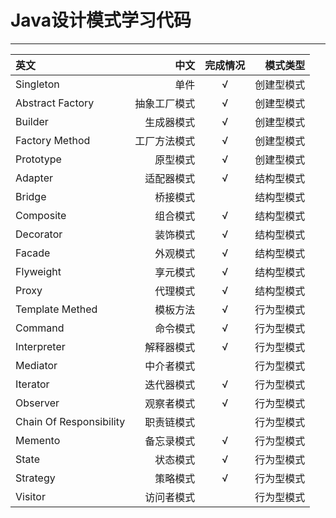 Java设计模式学习代码
===================
----------

| 英文     | 中文     | 完成情况    |模式类型|
| :------- | -------: | :-------:   |-------:|
|	Singleton	|	单件	| √   |创建型模式|
|	Abstract Factory	|	抽象工厂模式	|√   |创建型模式|
|	Builder	|	生成器模式	|√   |创建型模式|
|	Factory Method	|	工厂方法模式	|√   |创建型模式|
|	Prototype	|	原型模式	|√   |创建型模式|
|	Adapter	|	适配器模式	|√   |结构型模式|
|	Bridge	|	桥接模式	||结构型模式|
|	Composite	|	组合模式	|√|结构型模式|
|	Decorator	|	装饰模式	|√|结构型模式|
|	Facade	|	外观模式	|√   |结构型模式|
|	Flyweight	|	享元模式	|√|结构型模式|
|	Proxy	|	代理模式	|√|结构型模式|
|	Template Methed	|	模板方法	|√|行为型模式|
|	Command	|	命令模式	|√|行为型模式|
|	Interpreter	|	解释器模式	|√|行为型模式|
|	Mediator	|	中介者模式	||行为型模式|
|	Iterator	|	迭代器模式	|√|行为型模式|
|	Observer	|	观察者模式	|√|行为型模式|
|	Chain Of Responsibility	|	职责链模式	||行为型模式|
|	Memento	|	备忘录模式	|√|行为型模式|
|	State	|	状态模式	|√|行为型模式|
|	Strategy	|	策略模式	|√|行为型模式|
|	Visitor	|	访问者模式	||行为型模式|

